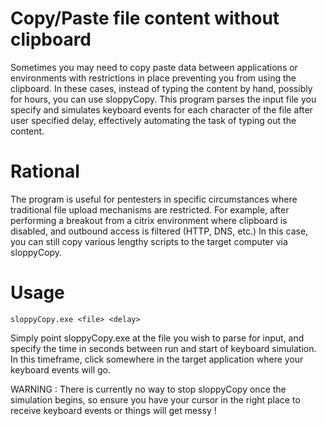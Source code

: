 # Copy/Paste file content without clipboard
Sometimes you may need to copy paste data between applications or environments with restrictions in place preventing you from using the clipboard. In these cases, instead of typing the content by hand, possibly for hours, you can use sloppyCopy.
This program parses the input file you specify and simulates keyboard events for each character of the file after user specified delay, effectively automating the task of typing out the content.

# Rational
The program is useful for pentesters in specific circumstances where traditional file upload mechanisms are restricted. For example, after performing a breakout from a citrix environment where clipboard is disabled, and outbound access is filtered (HTTP, DNS, etc.) 
In this case, you can still copy various lengthy scripts to the target computer via sloppyCopy.

# Usage
```sloppyCopy.exe <file> <delay>```


Simply point sloppyCopy.exe at the file you wish to parse for input, and specify the time in seconds between run and start of keyboard simulation. In this timeframe, click somewhere in the target application where your keyboard events will go.

WARNING : There is currently no way to stop sloppyCopy once the simulation begins, so ensure you have your cursor in the right place to receive keyboard events or things will get messy !
